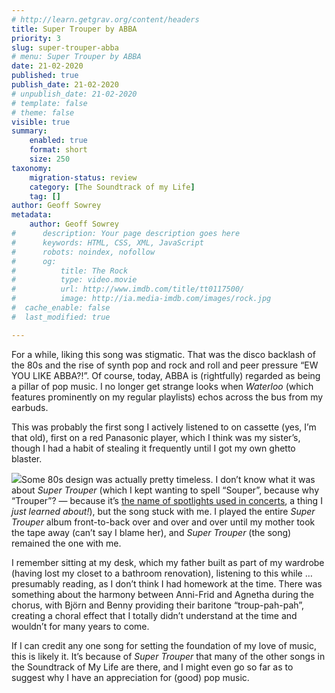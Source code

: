 ```yaml
---
# http://learn.getgrav.org/content/headers
title: Super Trouper by ABBA
priority: 3
slug: super-trouper-abba
# menu: Super Trouper by ABBA
date: 21-02-2020
published: true
publish_date: 21-02-2020
# unpublish_date: 21-02-2020
# template: false
# theme: false
visible: true
summary:
    enabled: true
    format: short
    size: 250
taxonomy:
    migration-status: review
    category: [The Soundtrack of my Life]
    tag: []
author: Geoff Sowrey
metadata:
    author: Geoff Sowrey
#      description: Your page description goes here
#      keywords: HTML, CSS, XML, JavaScript
#      robots: noindex, nofollow
#      og:
#          title: The Rock
#          type: video.movie
#          url: http://www.imdb.com/title/tt0117500/
#          image: http://ia.media-imdb.com/images/rock.jpg
#  cache_enable: false
#  last_modified: true

---
```


For a while, liking this song was stigmatic. That was the disco backlash of the 80s and the rise of synth pop and rock and roll and peer pressure “EW YOU LIKE ABBA?!”. Of course, today, ABBA is (rightfully) regarded as being a pillar of pop music. I no longer get strange looks when *Waterloo* (which features prominently on my regular playlists) echos across the bus from my earbuds.

This was probably the first song I actively listened to on cassette (yes, I’m that old), first on a red Panasonic player, which I think was my sister’s, though I had a habit of stealing it frequently until I got my own ghetto blaster.

 ![](https://encrypted-tbn0.gstatic.com/images?q=tbn%3AANd9GcTUFu9EiitEyp6SK19-xYPxSNdbLWH7EgMp0MJ10R2IvqCvYgqL)Some 80s design was actually pretty timeless. I don’t know what it was about *Super Trouper* (which I kept wanting to spell “Souper”, because why “Trouper”? — because it’s [the name of spotlights used in concerts](https://en.wikipedia.org/wiki/Super_Trouper_(spotlight)), a thing I *just learned about!*), but the song stuck with me. I played the entire *Super Trouper* album front-to-back over and over and over until my mother took the tape away (can’t say I blame her), and *Super Trouper* (the song) remained the one with me.

I remember sitting at my desk, which my father built as part of my wardrobe (having lost my closet to a bathroom renovation), listening to this while … presumably reading, as I don’t think I had homework at the time. There was something about the harmony between Anni-Frid and Agnetha during the chorus, with Björn and Benny providing their baritone “troup-pah-pah”, creating a choral effect that I totally didn’t understand at the time and wouldn’t for many years to come.

If I can credit any one song for setting the foundation of my love of music, this is likely it. It’s because of *Super Trouper* that many of the other songs in the Soundtrack of My Life are there, and I might even go so far as to suggest why I have an appreciation for (good) pop music.